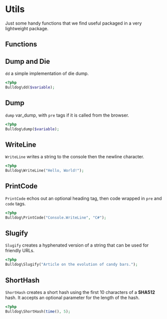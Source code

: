 # Utils

Just some handy functions that we find useful packaged in a very lightweight package.

## Functions

## Dump and Die

`dd` a simple implementation of die dump.

```php
<?php
Bulldog\dd($variable);
```

## Dump

`dump` var_dump, with `pre` tags if it is called from the browser.

```php
<?php
Bulldog\dump($variable);
```

## WriteLine

`WriteLine` writes a string to the console then the newline character.

```php
<?php
Bulldog\WriteLine("Hello, World!");
```

## PrintCode

`PrintCode` echos out an optional heading tag, then code wrapped in `pre` and `code` tags.

```php
<?php
Bulldog\PrintCode("Console.WriteLine", "C#");
```

## Slugify

`Slugify` creates a hyphenated version of a string that can be used for friendly URLs.

```php
<?php
Bulldog\Slugify("Article on the evolution of candy bars.");
```

## ShortHash

`ShortHash` creates a short hash using the first 10 characters of a **SHA512** hash.
It accepts an optional parameter for the length of the hash.

```php
<?php
Bulldog\ShortHash(time(), 5);
```
